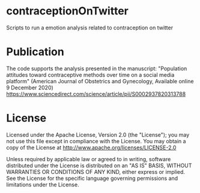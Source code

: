 # contraceptionOnTwitter
Scripts to run a emotion analysis related to contraception on twitter

# Publication 
The code supports the analysis presented in the manuscript: "Population attitudes toward contraceptive methods over time on a social media platform" (American Journal of Obstetrics and Gynecology, Available online 9 December 2020) https://www.sciencedirect.com/science/article/pii/S0002937820313788 

# License 
Licensed under the Apache License, Version 2.0 (the "License"); you may not use this file except in compliance with the License. You may obtain a copy of the License at
http://www.apache.org/licenses/LICENSE-2.0

Unless required by applicable law or agreed to in writing, software distributed under the License is distributed on an "AS IS" BASIS, WITHOUT WARRANTIES OR CONDITIONS OF ANY KIND, either express or implied. See the License for the specific language governing permissions and limitations under the License.
